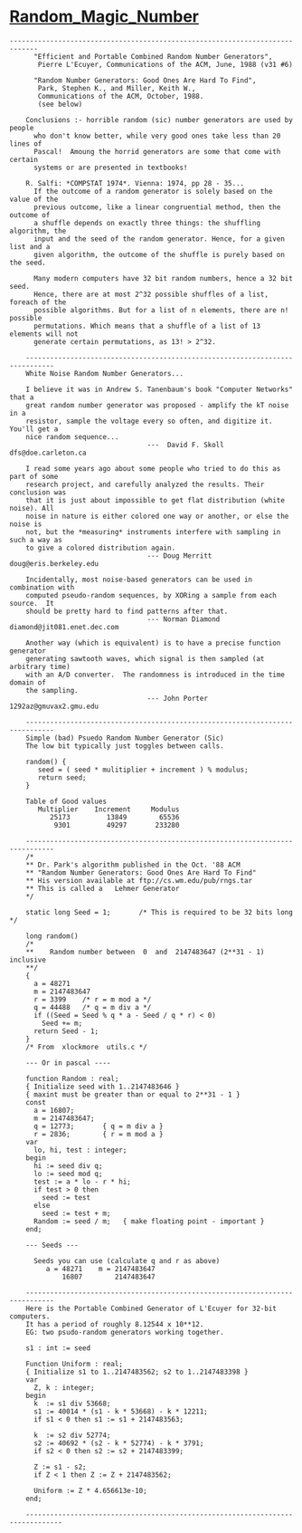 # [Random_Magic_Number](http://www.ict.griffith.edu.au/anthony/info/C/RandomNumbers)	

	-----------------------------------------------------------------------------
		  "Efficient and Portable Combined Random Number Generators",
		   Pierre L'Ecuyer, Communications of the ACM, June, 1988 (v31 #6)
		
		  "Random Number Generators: Good Ones Are Hard To Find",
		   Park, Stephen K., and Miller, Keith W.,
		   Communications of the ACM, October, 1988.
		   (see below)
		
		Conclusions :- horrible random (sic) number generators are used by people
		  who don't know better, while very good ones take less than 20 lines of
		  Pascal!  Amoung the horrid generators are some that come with certain
		  systems or are presented in textbooks!
		
		R. Salfi: *COMPSTAT 1974*. Vienna: 1974, pp 28 - 35...
		  If the outcome of a random generator is solely based on the value of the
		  previous outcome, like a linear congruential method, then the outcome of
		  a shuffle depends on exactly three things: the shuffling algorithm, the
		  input and the seed of the random generator. Hence, for a given list and a
		  given algorithm, the outcome of the shuffle is purely based on the seed.
		
		  Many modern computers have 32 bit random numbers, hence a 32 bit seed.
		  Hence, there are at most 2^32 possible shuffles of a list, foreach of the
		  possible algorithms. But for a list of n elements, there are n! possible
		  permutations. Which means that a shuffle of a list of 13 elements will not
		  generate certain permutations, as 13! > 2^32.
		
		-----------------------------------------------------------------------------
		White Noise Random Number Generators...
		
		I believe it was in Andrew S. Tanenbaum's book "Computer Networks" that a
		great random number generator was proposed - amplify the kT noise in a
		resistor, sample the voltage every so often, and digitize it.  You'll get a
		nice random sequence...
		                              ---  David F. Skoll   dfs@doe.carleton.ca
		
		I read some years ago about some people who tried to do this as part of some
		research project, and carefully analyzed the results. Their conclusion was
		that it is just about impossible to get flat distribution (white noise). All
		noise in nature is either colored one way or another, or else the noise is
		not, but the *measuring* instruments interfere with sampling in such a way as
		to give a colored distribution again.
		                              --- Doug Merritt   doug@eris.berkeley.edu
		
		Incidentally, most noise-based generators can be used in combination with
		computed pseudo-random sequences, by XORing a sample from each source.  It
		should be pretty hard to find patterns after that.
		                              --- Norman Diamond  diamond@jit081.enet.dec.com
		
		Another way (which is equivalent) is to have a precise function generator
		generating sawtooth waves, which signal is then sampled (at arbitrary time)
		with an A/D converter.  The randomness is introduced in the time domain of
		the sampling.
		                              --- John Porter  1292az@gmuvax2.gmu.edu
		
		-----------------------------------------------------------------------------
		Simple (bad) Psuedo Random Number Generator (Sic)
		The low bit typically just toggles between calls.
		
		random() {
		   seed = ( seed * mulitiplier + increment ) % modulus;
		   return seed;
		}
		
		Table of Good values
		   Multiplier    Increment     Modulus
		      25173         13849        65536
		       9301         49297       233280
		
		-----------------------------------------------------------------------------
		/*
		** Dr. Park's algorithm published in the Oct. '88 ACM
		** "Random Number Generators: Good Ones Are Hard To Find"
		** His version available at ftp://cs.wm.edu/pub/rngs.tar
		** This is called a   Lehmer Generator
		*/
		
		static long Seed = 1;       /* This is required to be 32 bits long */
		
		long random()
		/*
		**    Random number between  0  and  2147483647 (2**31 - 1)  inclusive
		**/
		{
		  a = 48271
		  m = 2147483647
		  r = 3399    /* r = m mod a */
		  q = 44488   /* q = m div a */
		  if ((Seed = Seed % q * a - Seed / q * r) < 0)
		    Seed += m;
		  return Seed - 1;
		}
		/* From  xlockmore  utils.c */
		
		--- Or in pascal ----
		
		function Random : real;
		{ Initialize seed with 1..2147483646 }
		{ maxint must be greater than or equal to 2**31 - 1 }
		const
		  a = 16807;
		  m = 2147483647;
		  q = 12773;       { q = m div a }
		  r = 2836;        { r = m mod a }
		var
		  lo, hi, test : integer;
		begin
		  hi := seed div q;
		  lo := seed mod q;
		  test := a * lo - r * hi;
		  if test > 0 then
		    seed := test
		  else
		    seed := test + m;
		  Random := seed / m;   { make floating point - important }
		end;
		
		--- Seeds ---
		
		  Seeds you can use (calculate q and r as above)
		     a = 48271    m = 2147483647
		         16807        2147483647
		
		-----------------------------------------------------------------------------
		Here is the Portable Combined Generator of L'Ecuyer for 32-bit computers.
		It has a period of roughly 8.12544 x 10**12.
		EG: two psudo-random generators working together.
		
		s1 : int := seed
		
		Function Uniform : real;
		{ Initialize s1 to 1..2147483562; s2 to 1..2147483398 }
		var
		  Z, k : integer;
		begin
		  k  := s1 div 53668;
		  s1 := 40014 * (s1 - k * 53668) - k * 12211;
		  if s1 < 0 then s1 := s1 + 2147483563;
		
		  k  := s2 div 52774;
		  s2 := 40692 * (s2 - k * 52774) - k * 3791;
		  if s2 < 0 then s2 := s2 + 2147483399;
		
		  Z := s1 - s2;
		  if Z < 1 then Z := Z + 2147483562;
		
		  Uniform := Z * 4.656613e-10;
		end;
		
		-------------------------------------------------------------------------------